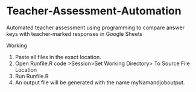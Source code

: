 # Teacher-Assessment-Automation
Automated teacher assessment using programming to compare answer keys with teacher-marked responses in Google Sheets

Working 
1) Paste all files in the exact location.
2) Open Runfile.R code >Session>Set Working Directory> To Source File Location
3) Run Runfile.R
4) An output file will be generated with the name myNamandjoboutput.
